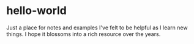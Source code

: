# hello-world

Just a place for notes and examples I've felt to be helpful as I learn new things. I hope it blossoms into a rich resource over the years.
